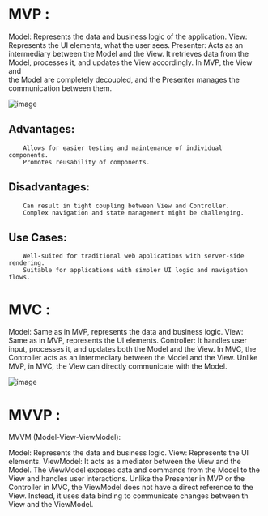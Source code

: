 # MVP :

  Model: Represents the data and business logic of the application.
  View: Represents the UI elements, what the user sees.
  Presenter: Acts as an intermediary between the Model and the View. It retrieves data from the Model, processes it, and updates the View accordingly. In MVP, the View and   
  the Model are completely decoupled, and the Presenter manages the communication between them.

  ![image](https://github.com/firassaada/Software-Architecture-Labs/assets/94303698/8b1be765-ce28-441f-921b-7ad35e1f7b8a)

 ## Advantages:
        Allows for easier testing and maintenance of individual components.
        Promotes reusability of components.

 ## Disadvantages:
        Can result in tight coupling between View and Controller.
        Complex navigation and state management might be challenging.

 ## Use Cases:
        Well-suited for traditional web applications with server-side rendering.
        Suitable for applications with simpler UI logic and navigation flows.
# MVC :

  Model: Same as in MVP, represents the data and business logic.
  View: Same as in MVP, represents the UI elements.
  Controller: It handles user input, processes it, and updates both the Model and the View. In MVC, the Controller acts as an intermediary between the Model and the View.      Unlike MVP, in MVC, the View can directly communicate with the Model.

  ![image](https://github.com/firassaada/Software-Architecture-Labs/assets/94303698/6595363b-c90f-47f3-be01-9376a95edefd)

# MVVP :

MVVM (Model-View-ViewModel):

  Model: Represents the data and business logic.
  View: Represents the UI elements.
  ViewModel: It acts as a mediator between the View and the Model. The ViewModel exposes data and commands from the Model to the View and handles user interactions. Unlike     the Presenter in MVP or the Controller in MVC, the ViewModel does not have a direct reference to the View. Instead, it uses data binding to communicate changes between th    View and the ViewModel.
